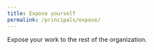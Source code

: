 ```yaml
---
title: Expose yourself
permalink: /principals/expose/
---
```

Expose your work to the rest of the organization.
